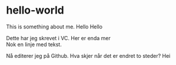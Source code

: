 # hello-world
This is something about me. Hello Hello

Dette har jeg skrevet i VC. Her er enda mer  
Nok en linje med tekst.

Nå editerer jeg på Github. Hva skjer når det er endret to steder?
Hei

